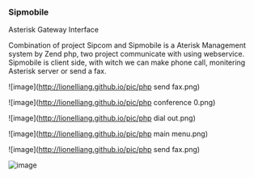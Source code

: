 ### Sipmobile
Asterisk Gateway Interface

Combination of project Sipcom and Sipmobile is a Aterisk Management system by Zend php, two project communicate with using webservice. Sipmobile is client side, with witch we can make phone call, monitering Asterisk server or send a fax.

![image](http://lionelliang.github.io/pic/php send fax.png)

![image](http://lionelliang.github.io/pic/php conference 0.png)

![image](http://lionelliang.github.io/pic/php dial out.png)

![image](http://lionelliang.github.io/pic/php main menu.png)

![image](http://lionelliang.github.io/pic/php send fax.png)

![image](http://lionelliang.github.io/pic/sms.png)
